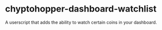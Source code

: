 # chyptohopper-dashboard-watchlist
A userscript that adds the ability to watch certain coins in your dashboard.

